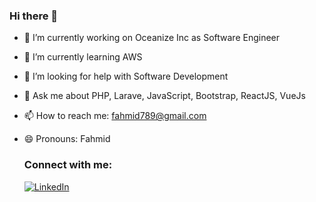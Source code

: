 ### Hi there 👋

- 🔭 I’m currently working on Oceanize Inc as Software Engineer
- 🌱 I’m currently learning AWS
- 🤔 I’m looking for help with Software Development
- 💬 Ask me about PHP, Larave, JavaScript, Bootstrap, ReactJS, VueJs
- 📫 How to reach me: fahmid789@gmail.com
- 😄 Pronouns: Fahmid
  
  <h3 align="left">Connect with me:</h3>
  <a href="https://www.linkedin.com/in/fahmid-al-masud/" rel="nofollow">
    <img alt="LinkedIn" src="https://img.shields.io/badge/linkedin-%230077B5.svg?&amp;style=for-the-badge&amp;logo=linkedin&amp;logoColor=white" style="max-width: 100%;">
  </a> 
